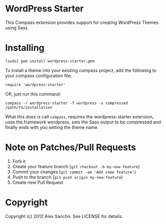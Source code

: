 WordPress Starter
==================

This Compass extension provides support for creating WordPress Themes using Sass.

Installing
==========

    [sudo] gem install wordpress-starter.gem

To install a theme into your existing compass project, add the following to your compass configuration file:

    require 'wordpress-starter'

OR, just run this command:

    compass -r wordpress-starter -f wordpress -s compressed /path/to/installation

What this does is call `compass`, requires the wordpress-starter extension, uses the framework wordpress, sets the Sass output to be compressed and finally ends with you setting the theme name.

Note on Patches/Pull Requests
==============================

1. Fork it
2. Create your feature branch (`git checkout -b my-new-feature`)
3. Commit your changes (`git commit -am 'Add some feature'`)
4. Push to the branch (`git push origin my-new-feature`)
5. Create new Pull Request


Copyright
===========

Copyright (c) 2012 Alex Sancho. See LICENSE for details.
